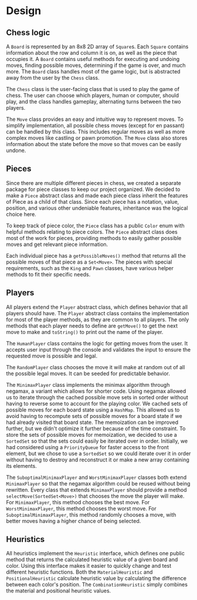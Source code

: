 # Design

## Chess logic

A `Board` is represented by an 8x8 2D array of `Square`s. Each `Square` contains information about
the row and column it is on, as well as the piece that occupies it. A `Board` contains useful methods
for executing and undoing moves, finding possible moves, determining if the game is over, and much more.
The `Board` class handles most of the game logic, but is abstracted away from the user by the `Chess`
class.

The `Chess` class is the user-facing class that is used to play the game of chess. The user can choose
which players, human or computer, should play, and the class handles gameplay, alternating turns
between the two players.

The `Move` class provides an easy and intuitive way to represent moves. To simplify implementation,
all possible chess moves (except for en passant) can be handled by this class. This includes regular
moves as well as more complex moves like castling or pawn promotion. The `Move` class also stores
information about the state before the move so that moves can be easily undone.

## Pieces

Since there are multiple different pieces in chess, we created a separate package for piece classes
to keep our project organized. We decided to make a `Piece` abstract class and made each piece class
inherit the features of Piece as a child of that class. Since each piece has a notation, value,
position, and various other undeniable features, inheritance was the logical choice here.

To keep track of piece color, the `Piece` class has a public `Color` enum with helpful methods relating
to piece colors. The `Piece` abstract class does most of the work for pieces, providing methods to
easily gather possible moves and get relevant piece information.

Each individual piece has a `getPossibleMoves()` method that returns all the possible moves of that piece
as a `Set<Move>`. The pieces with special requirements, such as the `King` and `Pawn` classes, have
various helper methods to fit their specific needs.

## Players

All players extend the `Player` abstract class, which defines behavior that all players should have.
The `Player` abstract class contains the implementation for most of the player methods, as they are
common to all players. The only methods that each player needs to define are `getMove()` to get the
next move to make and `toString()` to print out the name of the player.

The `HumanPlayer` class contains the logic for getting moves from the user. It accepts user input
through the console and validates the input to ensure the requested move is possible and legal.

The `RandomPlayer` class chooses the move it will make at random out of all the possible legal moves.
It can be seeded for predictable behavior.

The `MinimaxPlayer` class implements the minimax algorithm through negamax, a variant which allows
for shorter code. Using negamax allowed us to iterate through the cached possible move sets in sorted
order without having to reverse some to account for the playing color. We cached sets of possible
moves for each board state using a `HashMap`. This allowed us to avoid having to recompute sets of
possible moves for a board state if we had already visited that board state. The memoization can be
improved further, but we didn't optimize it further because of the time constraint. To store the
sets of possible moves for memoization, we decided to use a `SortedSet` so that the sets could
easily be iterated over in order. Initially, we had considered using a `PriorityQueue` for faster
access to the front element, but we chose to use a `SortedSet` so we could iterate over it in order
without having to destroy and reconstruct it or make a new array containing its elements.

The `SuboptimalMinimaxPlayer` and `WorstMinimaxPlayer` classes both extend `MinimaxPlayer` so that
the negamax algorithm could be reused without being rewritten. Every class that extends `MinimaxPlayer`
should provide a method `selectMove(SortedSet<Move>)` that chooses the move the player will make.
For `MinimaxPlayer`, this method chooses the best move. For `WorstMinimaxPlayer`, this method chooses
the worst move. For `SuboptimalMinimaxPlayer`, this method randomly chooses a move, with better moves
having a higher chance of being selected.

## Heuristics

All heuristics implement the `Heuristic` interface, which defines one public method that returns
the calculated heuristic value of a given board and color. Using this interface makes it easier to
quickly change and test different heuristic functions. Both the `MaterialHeuristic` and
`PositionalHeuristic` calculate heuristic value by calculating the difference between each color's
position. The `CombinationHeuristic` simply combines the material and positional heuristic values.
